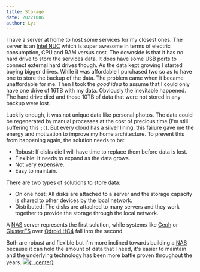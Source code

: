 ```yaml
---
title: Storage
date: 20221006
author: Lyz
---
```


I have a server at home to host some services for my closest ones. The server is
an [Intel
NUC](https://www.intel.com/content/www/us/en/products/details/nuc.html) which is
super awesome in terms of electric consumption, CPU and RAM versus cost. The
downside is that it has no hard drive to store the services data. It does have
some USB ports to connect external hard drives though. As the data kept growing
I started buying bigger drives. While it was affordable I purchased two so as to
have one to store the backup of the data. The problem came when it became
unaffordable for me. Then I took the *good idea* to assume that I could only have one
drive of 16TB with my data. Obviously the inevitable happened. The hard drive
died and those 10TB of data that were not stored in any backup were lost.

Luckily enough, it was not unique data like personal photos. The data could
be regenerated by manual processes at the cost of precious time (I'm still
suffering this `:(`). But every cloud has a silver lining, this failure gave me
the energy and motivation to improve my home architecture. To prevent this from
happening again, the solution needs to be:

* Robust: If disks die I will have time to replace them before data is lost.
* Flexible: It needs to expand as the data grows.
* Not very expensive.
* Easy to maintain.

There are two types of solutions to store data:

* On one host: All disks are attached to a server and the storage capacity is
    shared to other devices by the local network.
* Distributed: The disks are attached to many servers and they work together to
    provide the storage through the local network.

A [NAS](nas.md) server represents the first solution, while systems like
[Ceph](https://ceph.io/en/) or [GlusterFS](https://www.gluster.org/) over [Odroid HC4](https://www.odroid.co.uk/ODROID-HC4) fall into the second.

Both are robust and flexible but I'm more inclined towards building
a [NAS](nas.md) because it can hold the amount of data that I need, it's easier
to maintain and the underlying technology has been more battle proven throughout
the years.
[![](not-by-ai.svg){: .center}](https://notbyai.fyi)
